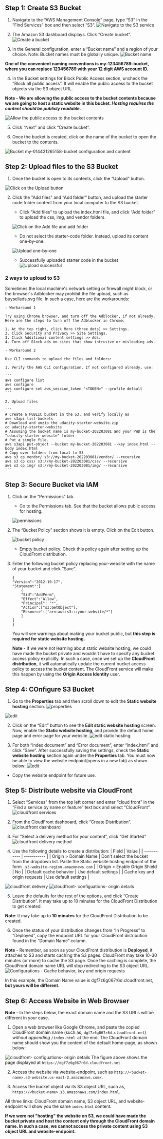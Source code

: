## Step 1: Create S3 Bucket

1. Navigate to the “AWS Management Console” page, type “S3” in the “Find Services” box and then select “S3”.
![Navigate to the S3 service](/img/1.png)

2. The Amazon S3 dashboard displays. Click “Create bucket”.
![Create a bucket](/img/2.png)

3. In the General configuration, enter a “Bucket name” and a region of your choice. Note: Bucket names must be globally unique.
![Bucket name](/img/3.png)

**One of the convenient naming conventions is my-123456789-bucket, where you can replace 123456789 with your 12 digit AWS account ID.**

4. In the Bucket settings for Block Public Access section, uncheck the “Block all public access”. It will enable the public access to the bucket objects via the S3 object URL.

**Note - We are allowing the public access to the bucket contents because we are going to host a static website in this bucket. *Hosting requires the content should be publicly readable.***

![Allow the public access to the bucket contents](/img/4.png)

5. Click “Next” and click “Create bucket”.

6. Once the bucket is created, click on the name of the bucket to open the bucket to the contents.

![Bucket my-014421265158-bucket configuration and content](/img/5.png)


## Step 2: Upload files to the S3 Bucket

1. Once the bucket is open to its contents, click the “Upload” button.

![Click on the Upload button](/img/6.png)

2. Click the "Add files" and “Add folder” button, and upload the starter code folder content from your local computer to the S3 bucket. 

    - Click "Add files" to upload the index.html file, and click "Add folder" to upload the css, img, and vendor folders.

    ![Click on the Add file and add folder](/img/7.png)

    - Do not select the starter-code folder. Instead, upload its content one-by-one.

    ![Upload one-by-one](/img/8.png)

    - Successfully uploaded starter code in the bucket
    ![Upload successful](/img/9.png)

### 2 ways to upload to S3

Sometimes the local machine's network setting or firewall might block, or the browser's Adblocker may prohibit the file upload, such as buysellads.svg file. In such a case, here are the workarounds:

    - Workaround 1

    Try using Chrome browser, and turn off the Adblocker, if not already. Here are the steps to turn off the Adblocker in Chrome:

    1. At the top right, click More (three dots) >> Settings.
    2. Click Security and Privacy >> Site Settings.
    3. Click Additional content settings >> Ads.
    4. Turn off Block ads on sites that show intrusive or misleading ads.

    - Workaround 2

    Use CLI commands to upload the files and folders:

    1. Verify the AWS CLI configuration. If not configured already, use:

    ```
    aws configure list
    aws configure 
    aws configure set aws_session_token "<TOKEN>" --profile default 
    ```

    2. Upload files

    ```
    # Create a PUBLIC bucket in the S3, and verify locally as 
    aws s3api list-buckets 
    # Download and unzip the udacity-starter-website.zip 
    cd udacity-starter-website 
    # Assuming the bucket name is my-bucket-202203081 and your PWD is the "udacity-starter-website" folder 
    # Put a single file. 
    aws s3api put-object --bucket my-bucket-202203081 --key index.html --body index.html 
    # Copy over folders from local to S3 
    aws s3 cp vendor/ s3://my-bucket-202203081/vendor/ --recursive 
    aws s3 cp css/ s3://my-bucket-202203081/css/ --recursive 
    aws s3 cp img/ s3://my-bucket-202203081/img/ --recursive
    ```

## Step 3: Secure Bucket via IAM

1. Click on the “Permissions” tab. 
    - Go to the Permissions tab. See that the bucket allows public access for hosting.

    ![permissions](/img/10.png)

2. The “Bucket Policy” section shows it is empty. Click on the Edit button.

    ![bucket policy](/img/11.png)
    - Empty bucket policy. Check this policy again after setting up the CloudFront distribution.

3. Enter the following bucket policy replacing your-website with the name of your bucket and click “Save”.

    ```
    {
    "Version":"2012-10-17",
    "Statement":[
        {
        "Sid":"AddPerm",
        "Effect":"Allow",
        "Principal": "*",
        "Action":["s3:GetObject"],
        "Resource":["arn:aws:s3:::your-website/*"]
        }
    ]
    }
    ```
    You will see warnings about making your bucket public, but **this step is required for static website hosting.**

    **Note** - If we were not learning about static website hosting, we could have made the bucket private and wouldn't have to specify any bucket access policy explicitly. In such a case, once we set up the **CloudFront distribution**, it will automatically update the current bucket access policy to access the bucket content. The CloudFront service will make this happen by using the **Origin Access Identity** user.

## Step 4: COnfigure S3 Bucket

1. Go to the **Properties** tab and then scroll down to edit the **Static website hosting** section.
![properties](/img/12.png)

![edit](/img/13.png)

2. Click on the “Edit” button to see the **Edit static website hosting** screen. Now, enable the **Static website hosting**, and provide the default home page and error page for your website.
![edit static hosting](/img/14.png)

3. For both “Index document” and “Error document”, enter “index.html” and click “Save”. After successfully saving the settings, check the **Static website hosting** section again under the **Properties** tab. You must now be able to view the website endpoint(opens in a new tab) as shown below:
![edit](/img/15.png)
- Copy the website endpoint for future use.

## Step 5: Distribute website via CloudFront

1. Select “Services” from the top left corner and enter “cloud front” in the “Find a service by name or feature” text box and select “CloudFront”.
![cloudfront services](/img/16.png)

2. From the CloudFront dashboard, click “Create Distribution”.
![cloudfront dashboard](/img/17.png)

3. For “Select a delivery method for your content”, click “Get Started"
![cloudfront delivery method](/img/18.png)

4. Use the following details to create a distribution:
| Field | Value |
| ----------- | ----------- |
| Origin > Domain Name | Don't select the bucket from the dropdown list. Paste the Static website hosting endpoint of the form `.s3-website-region.amazonaws.com` |
| Origin > Enable Origin Shield | No |
| Default cache behavior | Use default settings |
| Cache key and origin requests | Use default settings |

![cloudfront delivery](/img/19.png)
![cloudfront- configuations- origin details](/img/20.png)

5. Leave the defaults for the rest of the options, and click “Create Distribution”. It may take up to 10 minutes for the CloudFront Distribution to get created.

**Note**: It may take up to **10 minutes** for the CloudFront Distribution to be created.

6. Once the status of your distribution changes from “In Progress” to “Deployed”, copy the endpoint URL for your CloudFront distribution found in the “Domain Name” column.

**Note** - Remember, as soon as your CloudFront distribution is **Deployed**, it attaches to S3 and starts caching the S3 pages. CloudFront may take 10-30 minutes (or more) to cache the S3 page. Once the caching is complete, the CloudFront domain name URL will stop redirecting to the S3 object URL.
![Configurations - Cache behavior, key and origin requests](/img/21.png)

In this example, the Domain Name value is dgf7z6g067r6d.cloudfront.net, **but yours will be different**.

## Step 6: Access Website in Web Browser

**Note** - In the steps below, the exact domain name and the S3 URLs will be different in your case.

1. Open a web browser like Google Chrome, and paste the copied CloudFront domain name (such as, `dgf7z6g067r6d.cloudfront.net`) *without appending* `/index.html `at the end. The CloudFront domain name should show you the content of the default home-page, as shown below:

![cloudfront- configuations- origin details](/img/22.png)
The figure above shows the page displayed at `https://dgf7z6g067r6d.cloudfront.net`

2. Access the website via website-endpoint, such as `http://<bucket-name>.s3-website.us-east-2.amazonaws.com/`.

3. Access the bucket object via its S3 object URL, such as,` https://<bucket-name>.s3.amazonaws.com/index.html`.

All three links: CloudFront domain name, S3 object URL, and website-endpoint will show you the same `index.html` content.

**If we were not "hosting" the website on S3, we could have made the bucket private and host the content only through the CloudFront domain name. In such a case, we cannot access the private content using S3 object URL and website-endpoint.**